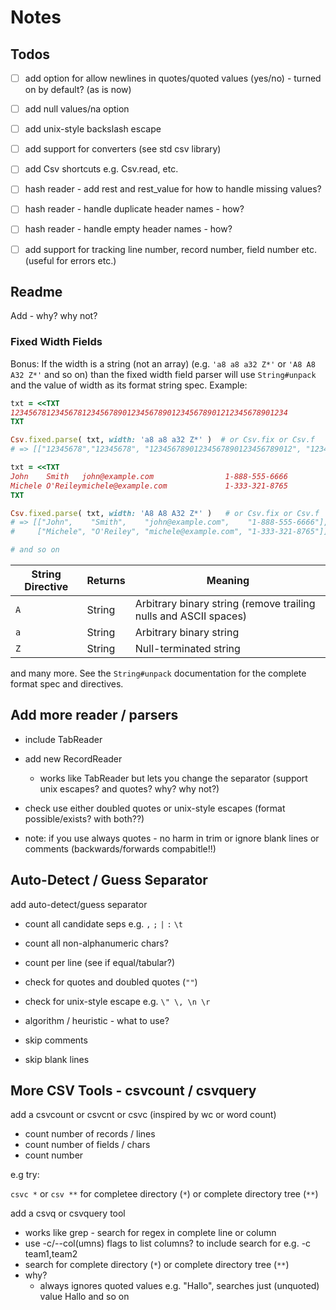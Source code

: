 # Notes

## Todos

- [ ]  add option for allow newlines in quotes/quoted values (yes/no) - turned on by default? (as is now)
- [ ]  add null values/na option
- [ ]  add unix-style backslash escape
- [ ]  add support for converters (see std csv library)
- [ ]  add Csv shortcuts e.g. Csv.read, etc.
- [ ]  hash reader - add rest and rest_value for how to handle missing values?
- [ ]  hash reader - handle duplicate header names - how?
- [ ]  hash reader - handle empty header names - how?
- [ ]  add support for tracking line number, record number, field number etc. (useful for errors etc.)



## Readme

Add - why? why not?


### Fixed Width Fields

Bonus: If the width is a string (not an array)
(e.g. `'a8 a8 a32 Z*'` or `'A8 A8 A32 Z*'` and so on)
than the fixed width field parser
will use  `String#unpack` and the value of width as its format string spec.
Example:

``` ruby
txt = <<TXT
12345678123456781234567890123456789012345678901212345678901234
TXT

Csv.fixed.parse( txt, width: 'a8 a8 a32 Z*' )  # or Csv.fix or Csv.f
# => [["12345678","12345678", "12345678901234567890123456789012", "12345678901234"]]

txt = <<TXT
John    Smith   john@example.com                1-888-555-6666
Michele O'Reileymichele@example.com             1-333-321-8765
TXT

Csv.fixed.parse( txt, width: 'A8 A8 A32 Z*' )   # or Csv.fix or Csv.f
# => [["John",    "Smith",    "john@example.com",    "1-888-555-6666"],
#     ["Michele", "O'Reiley", "michele@example.com", "1-333-321-8765"]]

# and so on
```

| String Directive | Returns | Meaning                 |
|------------------|---------|-------------------------|
| `A`              | String  | Arbitrary binary string (remove trailing nulls and ASCII spaces) |
| `a`              | String  | Arbitrary binary string |
| `Z`              | String  | Null-terminated string  |


and many more. See the `String#unpack` documentation
for the complete format spec and directives.



## Add more reader / parsers

- include TabReader
- add new RecordReader
  - works like TabReader but lets you change the separator (support unix escapes? and quotes? why? why not?)
- check use either doubled quotes or unix-style escapes (format possible/exists? with both??)

- note: if you use always quotes - no harm in trim or ignore blank lines or comments (backwards/forwards compabitle!!)



## Auto-Detect / Guess Separator

add auto-detect/guess separator

- count all candidate seps e.g. `,` `;` `|` `:` `\t`
- count all non-alphanumeric chars?
- count per line (see if equal/tabular?)
- check for quotes  and doubled quotes (`""`)
- check for unix-style escape e.g. `\" \, \n \r`

- algorithm / heuristic - what to use?

- skip comments
- skip blank lines



## More CSV Tools   - csvcount / csvquery

add a csvcount or csvcnt or csvc  (inspired by wc or word count)

- count number of records / lines
- count number of fields / chars
- count number

e.g try:

`csvc *`  or `csv **`   for completee directory (`*`) or complete directory tree (`**`)


add a csvq  or csvquery  tool

-  works like grep - search for regex in complete line or column
- use -c/--col(umns) flags to list columns? to include search for e.g. -c team1,team2
- search for complete directory (`*`) or complete directory tree (`**`)
- why?
  - always ignores quoted values e.g. "Hallo", searches just (unquoted) value Hallo and so on
